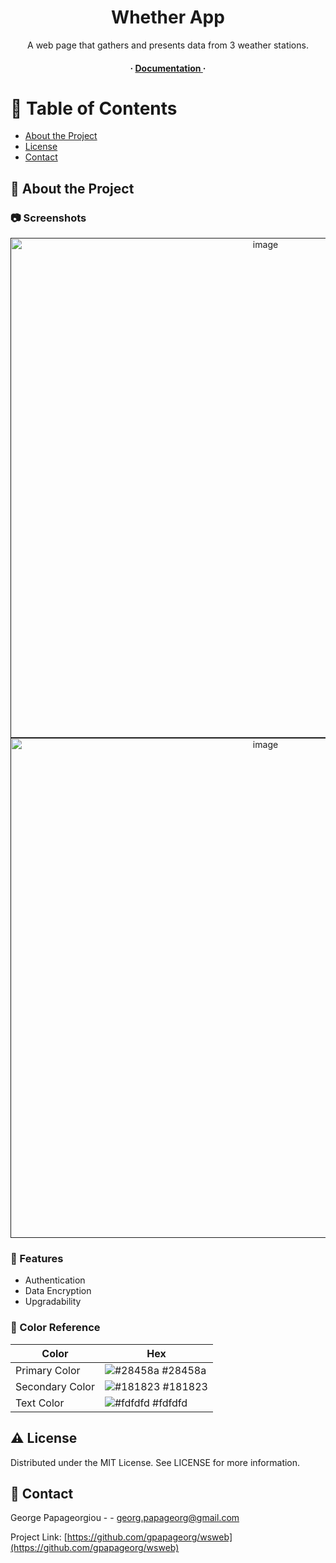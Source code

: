 <div align='center'>

<h1>Whether App</h1>
<p>A web page that gathers and presents data from 3 weather stations.</p>

<h4> <span> · </span> <a href="https://github.com/gpapageorg/wsweb/blob/master/README.md"> Documentation </a> <span> · </span>


</div>

# :notebook_with_decorative_cover: Table of Contents

- [About the Project](#star2-about-the-project)
- [License](#warning-license)
- [Contact](#handshake-contact)


## :star2: About the Project

### :camera: Screenshots
<div align="center"> <a href=""><img src="https://github.com/gpapageorg/gpapageorg/assets/82286752/14f2b5ee-f9f3-42da-871c-5695c51a0551" alt='image' width='800'/></a> </div>
<div align="center"> <a href=""><img src="https://github.com/gpapageorg/gpapageorg/assets/82286752/962e6fe7-9fe4-44ca-aac0-648bb6b89082" alt='image' width='800'/></a> </div>



### :dart: Features
- Authentication
- Data Encryption
- Upgradability


### :art: Color Reference
| Color | Hex |
| --------------- | ---------------------------------------------------------------- |
| Primary Color | ![#28458a](https://via.placeholder.com/10/28458a?text=+) #28458a |
| Secondary Color | ![#181823](https://via.placeholder.com/10/181823?text=+) #181823 |
| Text Color | ![#fdfdfd](https://via.placeholder.com/10/fdfdfd?text=+) #fdfdfd |

## :warning: License

Distributed under the MIT License. See LICENSE for more information.

## :handshake: Contact

George Papageorgiou - - georg.papageorg@gmail.com

Project Link: [https://github.com/gpapageorg/wsweb](https://github.com/gpapageorg/wsweb)
